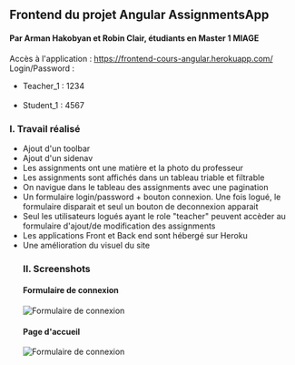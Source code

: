 ## Frontend du projet Angular AssignmentsApp
#### Par Arman Hakobyan et Robin Clair, étudiants en Master 1 MIAGE

Accès à l'application :
https://frontend-cours-angular.herokuapp.com/<br>
Login/Password :<br>
<ul><li>Teacher_1 : 1234</li><br>
<li>Student_1 : 4567</li></ul>

### I. Travail réalisé
<ul>
<li>Ajout d'un toolbar</li>
<li>Ajout d'un sidenav</li>
<li>Les assignments ont une matière et la photo du professeur</li>
<li>Les assignments sont affichés dans un tableau triable et filtrable</li>
<li>On navigue dans le tableau des assignments avec une pagination</li>
<li>Un formulaire login/password + bouton connexion. Une fois logué, le formulaire disparait et seul un bouton de deconnexion apparait</li>
<li>Seul les utilisateurs logués ayant le role "teacher" peuvent accèder au formulaire d'ajout/de modification des assignments</li>
<li>Les applications Front et Back end sont hébergé sur Heroku</li>
<li>Une amélioration du visuel du site</li>

### II. Screenshots
#### Formulaire de connexion
![Formulaire de connexion](https://imgur.com/P3wcDJN.png)
#### Page d'accueil
![Formulaire de connexion](https://imgur.com/H770gDs.png)
